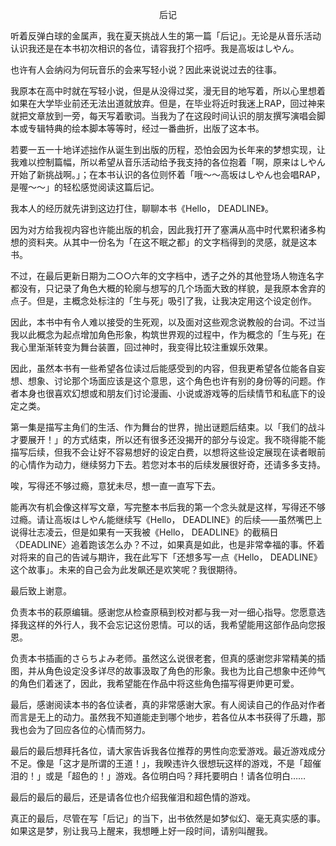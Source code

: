 <p align="center">后记</p>

听着反弹白球的金属声，我在夏天挑战人生的第一篇「后记」。无论是从音乐活动认识我还是在本书初次相识的各位，请容我打个招呼。我是高坂はしやん。

也许有人会纳闷为何玩音乐的会来写轻小说？因此来说说过去的往事。

我原本在高中时就在写轻小说，但是从没得过奖，漫无目的地写着，所以心里想着如果在大学毕业前还无法出道就放弃。但是，在毕业将近时我迷上RAP，回过神来就把文章放到一旁，每天写着歌词。当我为了在这段时间认识的朋友撰写演唱会脚本或专辑特典的绘本脚本等等时，经过一番曲折，出版了这本书。

若要一五一十地详述拙作从诞生到出版的历程，恐怕会因为长年来的梦想实现，让我难以控制篇幅，所以希望从音乐活动给予我支持的各位抱着「啊，原来はしやん开始了新挑战啊。」；在本书认识的各位则怀着「哦～～高坂はしやん也会唱RAP，是喔～～」的轻松感觉阅读这篇后记。

我本人的经历就先讲到这边打住，聊聊本书《Hello， DEADLINE》。

因为对方给我视内容也许能出版的机会，因此我打开了塞满从高中时代累积诸多构想的资料夹。从其中一份名为「在这不眠之都」的文字档得到的灵感，就是这本书。

不过，在最后更新日期为二○○六年的文字档中，透子之外的其他登场人物连名字都没有，只记录了角色大概的轮廓与想写的几个场面大致的样貌，是我原本舍弃的点子。但是，主概念处标注的「生与死」吸引了我，让我决定用这个设定创作。

因此，本书中有令人难以接受的生死观，以及面对这些观念说教般的台词。不过当我以此概念为起点增加角色形象，构筑世界观的过程中，作为概念的「生与死」在我心里渐渐转变为舞台装置，回过神时，我变得比较注重娱乐效果。

因此，虽然本书有一些希望各位读过后能感受到的内容，但我更希望各位能各自妄想、想象、讨论那个场面应该是这个意思，这个角色也许有别的身份等的问题。作者本身也很喜欢幻想或和朋友们讨论漫画、小说或游戏等的后续情节和私底下的设定之类。

第一集是描写主角们的生活、作为舞台的世界，抛出谜题后结束。以「我们的战斗才要展开！」的方式结束，所以还有很多还没揭开的部分与设定。我不晓得能不能描写后续，但我不会让好不容易想好的设定白费，以想将这些设定展现在读者眼前的心情作为动力，继续努力下去。若您对本书的后续发展很好奇，还请多多支持。

唉，写得还不够过瘾，意犹未尽，想一直一直写下去。

能再次有机会像这样写文章，写完整本书后我的第一个念头就是这样，写得还不够过瘾。请让高坂はしやん能继续写《Hello， DEADLINE》的后续——虽然嘴巴上说得壮志凌云，但是如果有一天我被《Hello， DEADLINE》的截稿日〈DEADLINE〉追着跑该怎么办？不过，如果真是如此，也是非常幸福的事。怀着对将来的自己的告诫与期许，我在此写下「还想多写一点《Hello， DEADLINE》这个故事」。未来的自己会为此发飙还是欢笑呢？我很期待。

最后致上谢意。

负责本书的萩原编辑。感谢您从检查原稿到校对都与我一对一细心指导。您愿意选择我这样的外行人，我不会忘记这份恩情。可以的话，我希望能用这部作品向您报恩。

负责本书插画的さらちよみ老师。虽然这么说很老套，但真的感谢您非常精美的插图，并从角色设定没多详尽的故事汲取了角色的形象。我也为比自己想象中还帅气的角色们着迷了，因此，我希望能在作品中将这些角色描写得更帅更可爱。

最后，感谢阅读本书的各位读者，真的非常感谢大家。有人阅读自己的作品对作者而言是无上的动力。虽然我不知道能走到哪个地步，若各位从本书获得了乐趣，那我也会为了回应各位的心情而努力。

最后的最后想拜托各位，请大家告诉我各位推荐的男性向恋爱游戏。最近游戏成分不足。像是「这才是所谓的王道！」，我睽违许久很想玩这样的游戏，不是「超催泪的！」或是「超色的！」游戏。各位明白吗？拜托要明白！请各位明白……

最后的最后的最后，还是请各位也介绍我催泪和超色情的游戏。

真正的最后，尽管在写「后记」的当下，出书依然是如梦似幻、毫无真实感的事。如果这是梦，别让我马上醒来，我想睡上好一段时间，请别叫醒我。

